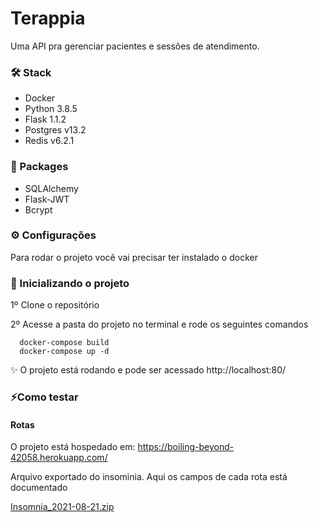 # Terappia
  Uma API pra gerenciar pacientes e sessões de atendimento. 

### 🛠️ Stack 
 - Docker
 - Python 3.8.5
 - Flask 1.1.2
 - Postgres v13.2
 - Redis v6.2.1

### 💎 Packages
 - SQLAlchemy
 - Flask-JWT
 - Bcrypt
 
### ⚙️ Configurações 
Para rodar o projeto você vai precisar ter instalado o docker

### 🚀 Inicializando o projeto 
1º Clone o repositório

2º Acesse a pasta do projeto no terminal e rode os seguintes comandos
```
  docker-compose build
  docker-compose up -d
```
✨ O projeto está rodando e pode ser acessado http://localhost:80/

### ⚡Como testar 

#### Rotas 
O projeto está hospedado em: https://boiling-beyond-42058.herokuapp.com/

Arquivo exportado do insominia. Aqui os campos de cada rota está documentado

[Insomnia_2021-08-21.zip](https://github.com/GustavoDuarteM/Terappia/files/7025964/Insomnia_2021-08-21.zip)
